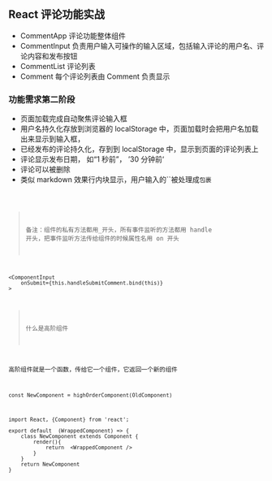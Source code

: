 ## React 评论功能实战

- CommentApp 评论功能整体组件
- CommentInput 负责用户输入可操作的输入区域，包括输入评论的用户名、评论内容和发布按钮
- CommentList 评论列表
- Comment 每个评论列表由 Comment 负责显示

### 功能需求第二阶段

- 页面加载完成自动聚焦评论输入框
- 用户名持久化存放到浏览器的 localStorage 中，页面加载时会把用户名加载出来显示到输入框，
- 已经发布的评论持久化，存到到 localStorage 中，显示到页面的评论列表上
- 评论显示发布日期， 如“1 秒前”， ’30 分钟前‘
- 评论可以被删除
- 类似 markdown 效果行内块显示，用户输入的``被处理成<code>包裹

> 备注：组件的私有方法都用\_开头，所有事件监听的方法都用 handle 开头，把事件监听方法传给组件的时候属性名用 on 开头

```react
<ComponentInput
    onSubmit={this.handleSubmitComment.bind(this)}
>
```

> 什么是高阶组件

高阶组件就是一个函数，传给它一个组件，它返回一个新的组件

`const NewComponent = highOrderComponent(OldComponent)`

```react
import React, {Component} from 'react';

export default  (WrappedComponent) => {
    class NewComponent extends Component {
        render(){
            return  <WrappedComponent />
        }
    }
    return NewComponent
}

```
